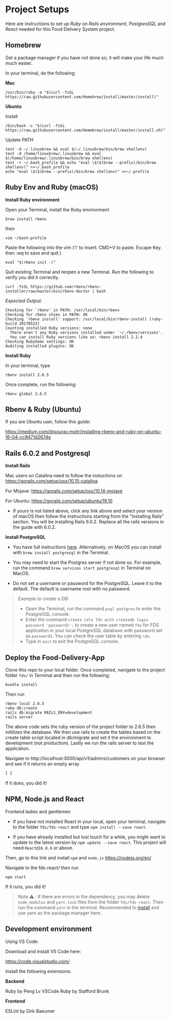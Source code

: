 # Project Setups

Here are instructions to set up *Ruby on Rails environment*, *PostgresSQL* and *React* needed for this Food Delivery System project.

## Homebrew

Get a package manager if you have not done so; it will make your life much much easier.

In your terminal, do the following:

**Mac**

```shell
/usr/bin/ruby -e "$(curl -fsSL https://raw.githubusercontent.com/Homebrew/install/master/install)"
```

**Ubuntu**

Install 
```shell
/bin/bash -c "$(curl -fsSL https://raw.githubusercontent.com/Homebrew/install/master/install.sh)" 
```

Update PATH
```shell
test -d ~/.linuxbrew && eval $(~/.linuxbrew/bin/brew shellenv)
test -d /home/linuxbrew/.linuxbrew && eval $(/home/linuxbrew/.linuxbrew/bin/brew shellenv)
test -r ~/.bash_profile && echo "eval \$($(brew --prefix)/bin/brew shellenv)" >>~/.bash_profile
echo "eval \$($(brew --prefix)/bin/brew shellenv)" >>~/.profile
```

## Ruby Env and Ruby (macOS)

**Install Ruby environment**

Open your Terminal, install the Ruby environment
```shell
brew install rbenv
```
then 

```shell
vim ~/bash-profile
```

Paste the following into the vim ('i' to insert. CMD+V to paste. Escape Key. then :wq to save and quit.)

```shell
eval "$(rbenv init -)"
```

Quit existing Terminal and reopen a new Terminal. Run the following to verify you did it correctly.

```shell
curl -fsSL https://github.com/rbenv/rbenv-installer/raw/master/bin/rbenv-doctor | bash
```

*Expected Output:*
```shell
Checking for `rbenv' in PATH: /usr/local/bin/rbenv
Checking for rbenv shims in PATH: OK
Checking `rbenv install' support: /usr/local/bin/rbenv-install (ruby-build 20170523)
Counting installed Ruby versions: none
  There aren't any Ruby versions installed under `~/.rbenv/versions'.
  You can install Ruby versions like so: rbenv install 2.2.4
Checking RubyGems settings: OK
Auditing installed plugins: OK
```


**Install Ruby**

In your terminal, type
```shell
rbenv install 2.6.5
```
Once complete, run the following:

```shell
rbenv global 2.6.5
```

## Rbenv & Ruby (Ubuntu)
If you are Ubuntu user, follow this guide: 

https://medium.com/@sourav.moitr/installing-rbenv-and-ruby-on-ubuntu-16-04-cc9471d2674e


## Rails 6.0.2 and Postgresql

**Install Rails**

Mac users on Catalina need to follow the instuctions on
https://gorails.com/setup/osx/10.15-catalina

For Mojave:
https://gorails.com/setup/osx/10.14-mojave

For Ubuntu:
https://gorails.com/setup/ubuntu/19.10


* If yours is not listed above, click any link above and select your version of macOS then follow the instructions starting from the "Installing Rails" section. You will be installing Rails 6.0.2. Replace all the rails versions in the guide with 6.0.2.

**Install PostgreSQL**

* You have full instructions [here](https://www.postgresql.org/download/). Alternatively, on MacOS you can install with `brew install postgresql` in the Terminal.

* You may need to start the Postgres server if not done so. For example, run the command `brew services start postgresql` in Terminal on MacOS.

* Do not set a username or password for the PostgreSQL. Leave it to the default. The default is username root with no password.


> *Example to create a DB:*
> * Open the Terminal, run the command `psql postgres` to enter the PostgreSQL console.
> * Enter the command `create role fds with createdb login password 'password1';` to create a new user named `fds` for FDS application in your local PostgreSQL database with password set as `password1`. You can check the user table by entering `\du`.
> * Type in `exit` to exit the PostgreSQL console.


## Deploy the Food-Delivery-App

Clone this repo to your local folder. Once completed, navigate to the project folder `fds/` in Terminal and then run the following:

```shell
bundle install
```

Then run

```shell
rbenv local 2.6.5
rake db:create
rails db:migrate RAILS_ENV=development
rails server
```

The above code sets the ruby version of the project folder to 2.6.5 then initilizes the database. We then use rails to create the tables based on the create table script located in db/migrate and set it the environment to development (not production). Lastly we run the rails server to test the application.


Navigate to http://localhost:3000/api/v1/admins/customers on your browser and see if it returns an empty array 

```ruby
[ ]
```

If it does, you did it!


## NPM, Node.js and React

Frontend ladies and gentlemen

* If you have not installed React in your local, open your terminal, navigate to the folder `fds/fds-react` and type `npm install --save react`. 

* If you have already installed but lost touch for a while, you might want to update to the latest version by `npm update --save react`. This project will need `React@16.8.6` or above.


Then, go to this link and install `npm` and `node.js`
https://nodejs.org/en/

Navigate to the fds-react/ then run

```shell
npm start
```

If it runs, you did it!

> Note :warning: :
If there are errors in the dependency, you may delete `node_modules` and `yarn.lock` files from the folder `fds/fds-react`. Then run the command `yarn` in the terminal. Recommended to [install](https://classic.yarnpkg.com/en/docs/install#mac-stable) and use yarn as the package manager here. 

## Development environment

Using VS Code:

Download and install VS Code here:

https://code.visualstudio.com/

Install the following extensions:

**Backend**

Ruby by Peng Lv
VSCode Ruby by Stafford Brunk

**Frontend**

ESLint by  Dirk Baeumer






